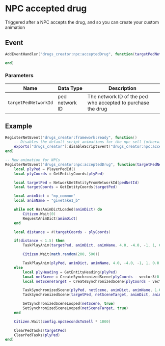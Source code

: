 # NPC accepted drug

Triggered after a NPC accepts the drug, and so you can create your custom animation

## Event

```lua
AddEventHandler("drugs_creator:npc:acceptedDrug", function(targetPedNetworkId)

end)
```

### Parameters

| Name                 | Data Type      | Description                                                 |
| -------------------- | -------------- | ----------------------------------------------------------- |
| `targetPedNetworkId` | ped network ID | The network ID of the ped who accepted to purchase the drug |

## Example

```lua
RegisterNetEvent("drugs_creator:framework:ready", function() 
    -- Disables the default script animations for the npc sell (otherwise there would be 2 animations)
    exports["drugs_creator"]:disableScriptEvent("drugs_creator:npc:acceptedDrug")
end)

-- New animation for NPCs
RegisterNetEvent("drugs_creator:npc:acceptedDrug", function(targetPedNetworkId)
    local plyPed = PlayerPedId()
    local plyCoords = GetEntityCoords(plyPed)

    local targetPed = NetworkGetEntityFromNetworkId(pedNetId)
    local targetCoords = GetEntityCoords(targetPed)

    local animDict = "mp_common"
    local animName = "givetake1_b"

    while not HasAnimDictLoaded(animDict) do
        Citizen.Wait(0)
        RequestAnimDict(animDict)
    end

    local distance = #(targetCoords - plyCoords)

    if(distance < 1.5) then
        TaskPlayAnim(targetPed, animDict, animName, 4.0, -4.0, -1, 1, 0.0, false, false, false)

        Citizen.Wait(math.random(200, 500))

        TaskPlayAnim(plyPed, animDict, animName, 4.0, -4.0, -1, 1, 0.0, false, false, false)
    else
        local plyHeading = GetEntityHeading(plyPed)
        local netScene = CreateSynchronizedScene(plyCoords - vector3(0.0, 0.0, 1.0), vector3(0.0, 0.0, plyHeading), 2)
        local netSceneTarget = CreateSynchronizedScene(plyCoords - vector3(0.0, 0.0, 1.0), vector3(0.0, 0.0, plyHeading - 180.0), 2)

        TaskSynchronizedScene(plyPed, netScene, animDict, animName, 1.0, 1.0, -1, 1, 1.0, 0.0)
        TaskSynchronizedScene(targetPed, netSceneTarget, animDict, animName, 1.0, 1.0, -1, 1, 1.0, 0.0)

        SetSynchronizedSceneLooped(netScene, true)
        SetSynchronizedSceneLooped(netSceneTarget, true)
    end

    Citizen.Wait(config.npcSecondsToSell * 1000)

    ClearPedTasks(targetPed)
    ClearPedTasks(plyPed)
end)
```

